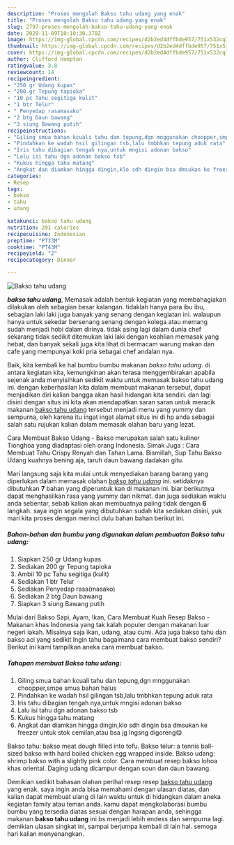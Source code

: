 ```yaml
---
description: "Proses mengolah Bakso tahu udang yang enak"
title: "Proses mengolah Bakso tahu udang yang enak"
slug: 2797-proses-mengolah-bakso-tahu-udang-yang-enak
date: 2020-11-09T10:10:30.378Z
image: https://img-global.cpcdn.com/recipes/d2b2ed4dffbde957/751x532cq70/bakso-tahu-udang-foto-resep-utama.jpg
thumbnail: https://img-global.cpcdn.com/recipes/d2b2ed4dffbde957/751x532cq70/bakso-tahu-udang-foto-resep-utama.jpg
cover: https://img-global.cpcdn.com/recipes/d2b2ed4dffbde957/751x532cq70/bakso-tahu-udang-foto-resep-utama.jpg
author: Clifford Hampton
ratingvalue: 3.8
reviewcount: 14
recipeingredient:
- "250 gr Udang kupas"
- "200 gr Tepung tapioka"
- "10 pc Tahu segitiga kulit"
- "1 btr Telur"
- " Penyedap rasamasako"
- "2 btg Daun bawang"
- "3 siung Bawang putih"
recipeinstructions:
- "Giling smua bahan kcuali tahu dan tepung,dgn mnggunakan choopper,smpe smua bahan halus"
- "Pindahkan ke wadah hsil gilingan tsb,lalu tmbhkan tepung aduk rata"
- "Iris tahu dibagian tengah nya,untuk mngisi adonan bakso"
- "Lalu isi tahu dgn adonan bakso tsb"
- "Kukus hingga tahu matang"
- "Angkat dan diamkan hingga dingin,klo sdh dingin bsa dmsukan ke freezer untuk stok cemilan,atau bsa jg lngsng digoreng😋"
categories:
- Resep
tags:
- bakso
- tahu
- udang

katakunci: bakso tahu udang 
nutrition: 291 calories
recipecuisine: Indonesian
preptime: "PT33M"
cooktime: "PT43M"
recipeyield: "2"
recipecategory: Dinner

---
```



![Bakso tahu udang](https://img-global.cpcdn.com/recipes/d2b2ed4dffbde957/751x532cq70/bakso-tahu-udang-foto-resep-utama.jpg)

<b><i>bakso tahu udang</i></b>, Memasak adalah bentuk kegiatan yang membahagiakan dilakukan oleh sebagian besar kalangan. tidaklah hanya para ibu ibu, sebagian laki laki juga banyak yang senang dengan kegiatan ini. walaupun hanya untuk sekedar bersenang senang dengan kolega atau memang sudah menjadi hobi dalam dirinya. tidak asing lagi dalam dunia chef sekarang tidak sedikit ditemukan laki laki dengan keahlian memasak yang hebat, dan banyak sekali juga kita lihat di bermacam warung makan dan cafe yang mempunyai koki pria sebagai chef andalan nya.

Baik, kita kembali ke hal bumbu bumbu makanan <i>bakso tahu udang</i>. di antara kegiatan kita, kemungkinan akan terasa menggembirakan apabila sejenak anda menyisihkan sedikit waktu untuk memasak bakso tahu udang ini. dengan keberhasilan kita dalam membuat makanan tersebut, dapat menjadikan diri kalian bangga akan hasil hidangan kita sendiri. dan lagi disini dengan situs ini kita akan mendapatkan saran saran untuk meracik makanan <u>bakso tahu udang</u> tersebut menjadi menu yang yummy dan sempurna, oleh karena itu ingat ingat alamat situs ini di hp anda sebagai salah satu rujukan kalian dalam memasak olahan baru yang lezat.

Cara Membuat Bakso Udang - Bakso merupakan salah satu kuliner Tionghoa yang diadaptasi oleh orang Indonesia. Simak Juga : Cara Membuat Tahu Crispy Renyah dan Tahan Lama. Bismillah, Sup Tahu Bakso Udang kuahnya bening aja, taruh daun bawang dadakan gitu.


Mari langsung saja kita mulai untuk menyediakan barang barang yang diperlukan dalam memasak olahan <u><i>bakso tahu udang</i></u> ini. setidaknya dibutuhkan <b>7</b> bahan yang diperuntuk kan di makanan ini. biar berikutnya dapat menghasilkan rasa yang yummy dan nikmat. dan juga sediakan waktu anda sebentar, sebab kalian akan membuatnya paling tidak dengan <b>6</b> langkah. saya ingin segala yang dibutuhkan sudah kita sediakan disini, yuk mari kita proses dengan merinci dulu bahan bahan berikut ini.

<!--inarticleads1-->

##### Bahan-bahan dan bumbu yang digunakan dalam pembuatan Bakso tahu udang:

1. Siapkan 250 gr Udang kupas
1. Sediakan 200 gr Tepung tapioka
1. Ambil 10 pc Tahu segitiga (kulit)
1. Sediakan 1 btr Telur
1. Sediakan  Penyedap rasa(masako)
1. Sediakan 2 btg Daun bawang
1. Siapkan 3 siung Bawang putih


Mulai dari Bakso Sapi, Ayam, Ikan, Cara Membuat Kuah Resep Bakso - Makanan khas Indonesia yang tak kalah populer dengan makanan luar negeri iakah. Misalnya saja ikan, udang, atau cumi. Ada juga bakso tahu dan bakso aci yang sedikit Ingin tahu bagaimana cara membuat bakso sendiri? Berikut ini kami tampilkan aneka cara membuat bakso. 

<!--inarticleads2-->

##### Tahapan membuat Bakso tahu udang:

1. Giling smua bahan kcuali tahu dan tepung,dgn mnggunakan choopper,smpe smua bahan halus
1. Pindahkan ke wadah hsil gilingan tsb,lalu tmbhkan tepung aduk rata
1. Iris tahu dibagian tengah nya,untuk mngisi adonan bakso
1. Lalu isi tahu dgn adonan bakso tsb
1. Kukus hingga tahu matang
1. Angkat dan diamkan hingga dingin,klo sdh dingin bsa dmsukan ke freezer untuk stok cemilan,atau bsa jg lngsng digoreng😋


Bakso tahu: bakso meat dough filled into tofu. Bakso telur: a tennis ball-sized bakso with hard boiled chicken egg wrapped inside. Bakso udang: shrimp bakso with a slightly pink color. Cara membuat resep bakso lohoa khas oriental. Daging udang dicampur dengan soun dan daun bawang. 

Demikian sedikit bahasan olahan perihal resep resep <u>bakso tahu udang</u> yang enak. saya ingin anda bisa memahami dengan ulasan diatas, dan kalian dapat membuat ulang di lain waktu untuk di hidangkan dalam aneka kegiatan family atau teman anda. kamu dapat mengkolaborasi bumbu bumbu yang tersedia diatas sesuai dengan harapan anda, sehingga makanan <b>bakso tahu udang</b> ini bs menjadi lebih endess dan sempurna lagi. demikian ulasan singkat ini, sampai berjumpa kembali di lain hal. semoga hari kalian menyenangkan.
